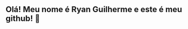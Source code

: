 ## Olá! Meu nome é Ryan Guilherme e este é meu github! 👋

<!--
**1R10/1R10** is a ✨ _special_ ✨ repository because its `README.md` (this file) appears on your GitHub profile.

Here are some ideas to get you started:

- 🔭 I’m currently working on ...
- 🌱 I’m currently learning Python
- 📫 How to reach me: instagram.com/oisouryan
- 😄 Pronouns: He/him

-->
